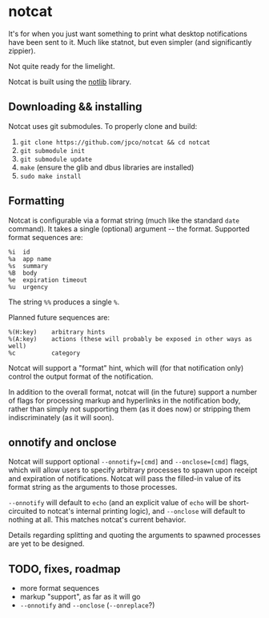# notcat

It's for when you just want something to print what desktop notifications have been sent to it.  Much like statnot, but even simpler (and significantly zippier).

Not quite ready for the limelight.

Notcat is built using the [notlib](https://github.com/jpco/notlib) library.


## Downloading && installing

Notcat uses git submodules.  To properly clone and build:

1. `git clone https://github.com/jpco/notcat && cd notcat`
2. `git submodule init`
3. `git submodule update`
4. `make` (ensure the glib and dbus libraries are installed)
5. `sudo make install`


## Formatting

Notcat is configurable via a format string (much like the standard `date` command).  It takes a single (optional) argument -- the format.  Supported format sequences are:

```
%i  id
%a  app name
%s  summary
%B  body
%e  expiration timeout
%u  urgency
```

The string `%%` produces a single `%`.

Planned future sequences are:

```
%(H:key)    arbitrary hints
%(A:key)    actions (these will probably be exposed in other ways as well)
%c          category
```

Notcat will support a "format" hint, which will (for that notification only) control the output format of the notification.

In addition to the overall format, notcat will (in the future) support a number of flags for processing markup and hyperlinks in the notification body, rather than simply not supporting them (as it does now) or stripping them indiscriminately (as it will soon).

## onnotify and onclose

Notcat will support optional `--onnotify=[cmd]` and `--onclose=[cmd]` flags, which will allow users to specify arbitrary processes to spawn upon receipt and expiration of notifications.  Notcat will pass the filled-in value of its format string as the arguments to those processes.

`--onnotify` will default to `echo` (and an explicit value of `echo` will be short-circuited to notcat's internal printing logic), and `--onclose` will default to nothing at all.  This matches notcat's current behavior.

Details regarding splitting and quoting the arguments to spawned processes are yet to be designed.

## TODO, fixes, roadmap

 - more format sequences
 - markup "support", as far as it will go
 - `--onnotify` and `--onclose` (`--onreplace`?)
